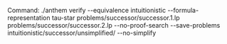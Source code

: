 Command: ./anthem verify --equivalence intuitionistic --formula-representation tau-star problems/successor/successor.1.lp problems/successor/successor.2.lp  --no-proof-search --save-problems intuitionistic/successor/unsimplified/ --no-simplify